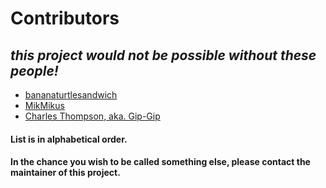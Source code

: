 # Contributors
## *this project would not be possible without these people!*

 * [bananaturtlesandwich](https://github.com/bananaturtlesandwich)
 * [MikMikus](https://github.com/MikMikus)
 * [Charles Thompson, aka. Gip-Gip](https://github.com/Gip-Gip)

#### List is in alphabetical order.
#### In the chance you wish to be called something else, please contact the maintainer of this project.
